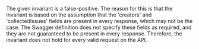 The given invariant is a false-positive. The reason for this is that the invariant is based on the assumption that the 'creators' and 'collectedIssues' fields are present in every response, which may not be the case. The Swagger definition does not specify these fields as required, and they are not guaranteed to be present in every response. Therefore, the invariant does not hold for every valid request on the API.
